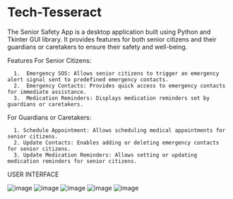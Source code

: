 # Tech-Tesseract
The Senior Safety App is a desktop application built using Python and Tkinter GUI library. It provides features for both senior citizens and their guardians or caretakers to ensure their safety and well-being.

Features
For Senior Citizens:

      1.  Emergency SOS: Allows senior citizens to trigger an emergency alert signal sent to predefined emergency contacts.
      2.  Emergency Contacts: Provides quick access to emergency contacts for immediate assistance.
      3.  Medication Reminders: Displays medication reminders set by guardians or caretakers.


 For Guardians or Caretakers:

      1. Schedule Appointment: Allows scheduling medical appointments for senior citizens.
      2. Update Contacts: Enables adding or deleting emergency contacts for senior citizens.
      3. Update Medication Reminders: Allows setting or updating medication reminders for senior citizens.

USER INTERFACE

![image](https://github.com/rushika-j/Tech-Tesseract/assets/138696145/0ecca5f0-db11-48eb-8cfb-1449b2a65ac2)
![image](https://github.com/rushika-j/Tech-Tesseract/assets/138696145/300123b9-bbd4-4c7c-a4d4-cef6e828776d)
![image](https://github.com/rushika-j/Tech-Tesseract/assets/138696145/93072017-c981-4926-a7ff-e65699de12d8)
![image](https://github.com/rushika-j/Tech-Tesseract/assets/138696145/1e571cc1-1681-44fe-95ea-31c8bd56000b)
![image](https://github.com/rushika-j/Tech-Tesseract/assets/138696145/bd83a686-b715-4cd9-91e5-4f2bfd3f79ea)

      
